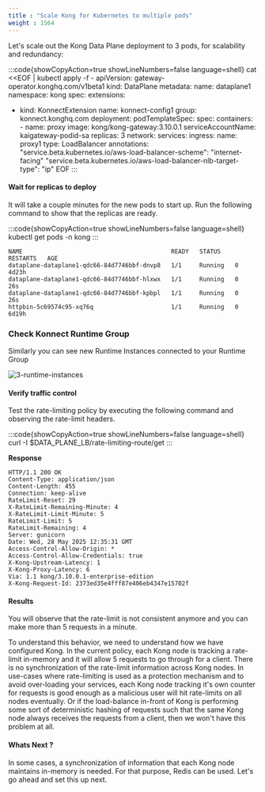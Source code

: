 ```yaml
---
title : "Scale Kong for Kubernetes to multiple pods"
weight : 1564
---
```



Let's scale out the Kong Data Plane deployment to 3 pods, for scalability and redundancy:

:::code{showCopyAction=true showLineNumbers=false language=shell}
cat <<EOF | kubectl apply -f -
apiVersion: gateway-operator.konghq.com/v1beta1
kind: DataPlane
metadata:
 name: dataplane1
 namespace: kong
spec:
 extensions:
 - kind: KonnectExtension
   name: konnect-config1
   group: konnect.konghq.com
 deployment:
   podTemplateSpec:
     spec:
       containers:
       - name: proxy
         image: kong/kong-gateway:3.10.0.1
       serviceAccountName: kaigateway-podid-sa
   replicas: 3
 network:
   services:
     ingress:
       name: proxy1
       type: LoadBalancer
       annotations:
         "service.beta.kubernetes.io/aws-load-balancer-scheme": "internet-facing"
         "service.beta.kubernetes.io/aws-load-balancer-nlb-target-type": "ip"
EOF
:::




#### Wait for replicas to deploy
It will take a couple minutes for the new pods to start up. Run the following command to show that the replicas are ready.

:::code{showCopyAction=true showLineNumbers=false language=shell}
kubectl get pods -n kong
:::

```
NAME                                          READY   STATUS    RESTARTS   AGE
dataplane-dataplane1-qdc66-84d7746bbf-dnvp8   1/1     Running   0          4d23h
dataplane-dataplane1-qdc66-84d7746bbf-hlxwx   1/1     Running   0          26s
dataplane-dataplane1-qdc66-84d7746bbf-kpbpl   1/1     Running   0          26s
httpbin-5c69574c95-xq76q                      1/1     Running   0          6d19h
```

### Check Konnect Runtime Group

Similarly you can see new Runtime Instances connected to your Runtime Group

![3-runtime-instances](/static/images/3-runtime-instances.png)



#### Verify traffic control
Test the rate-limiting policy by executing the following command and observing the rate-limit headers.

:::code{showCopyAction=true showLineNumbers=false language=shell}
curl -I $DATA_PLANE_LB/rate-limiting-route/get
:::

**Response**

```
HTTP/1.1 200 OK
Content-Type: application/json
Content-Length: 455
Connection: keep-alive
RateLimit-Reset: 29
X-RateLimit-Remaining-Minute: 4
X-RateLimit-Limit-Minute: 5
RateLimit-Limit: 5
RateLimit-Remaining: 4
Server: gunicorn
Date: Wed, 28 May 2025 12:35:31 GMT
Access-Control-Allow-Origin: *
Access-Control-Allow-Credentials: true
X-Kong-Upstream-Latency: 1
X-Kong-Proxy-Latency: 6
Via: 1.1 kong/3.10.0.1-enterprise-edition
X-Kong-Request-Id: 2373ed35e4fff87e406eb4347e15702f
```

#### Results
You will observe that the rate-limit is not consistent anymore and you can make more than 5 requests in a minute.

To understand this behavior, we need to understand how we have configured Kong. In the current policy, each Kong node is tracking a rate-limit in-memory and it will allow 5 requests to go through for a client. There is no synchronization of the rate-limit information across Kong nodes. In use-cases where rate-limiting is used as a protection mechanism and to avoid over-loading your services, each Kong node tracking it's own counter for requests is good enough as a malicious user will hit rate-limits on all nodes eventually. Or if the load-balance in-front of Kong is performing some sort of deterministic hashing of requests such that the same Kong node always receives the requests from a client, then we won't have this problem at all.

#### Whats Next ?
In some cases, a synchronization of information that each Kong node maintains in-memory is needed. For that purpose, Redis can be used. Let's go ahead and set this up next.
